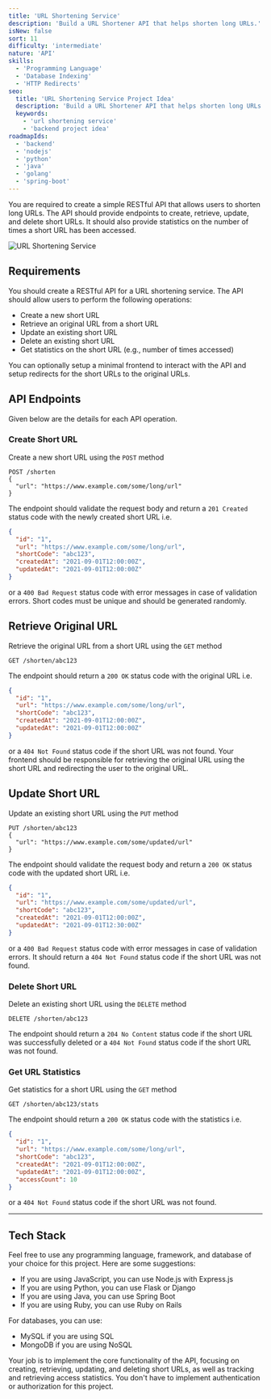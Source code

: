 ```yaml
---
title: 'URL Shortening Service'
description: 'Build a URL Shortener API that helps shorten long URLs.'
isNew: false
sort: 11
difficulty: 'intermediate'
nature: 'API'
skills:
  - 'Programming Language'
  - 'Database Indexing'
  - 'HTTP Redirects'
seo:
  title: 'URL Shortening Service Project Idea'
  description: 'Build a URL Shortener API that helps shorten long URLs.'
  keywords:
    - 'url shortening service'
    - 'backend project idea'
roadmapIds:
  - 'backend'
  - 'nodejs'
  - 'python'
  - 'java'
  - 'golang'
  - 'spring-boot'
---
```


You are required to create a simple RESTful API that allows users to shorten long URLs. The API should provide endpoints to create, retrieve, update, and delete short URLs. It should also provide statistics on the number of times a short URL has been accessed.

![URL Shortening Service](https://assets.roadmap.sh/guest/url-shortener-architecture-u72mu.png)

## Requirements

You should create a RESTful API for a URL shortening service. The API should allow users to perform the following operations:

- Create a new short URL
- Retrieve an original URL from a short URL
- Update an existing short URL
- Delete an existing short URL
- Get statistics on the short URL (e.g., number of times accessed)

You can optionally setup a minimal frontend to interact with the API and setup redirects for the short URLs to the original URLs.

## API Endpoints

Given below are the details for each API operation.

### Create Short URL

Create a new short URL using the `POST` method

```plaintext
POST /shorten
{
  "url": "https://www.example.com/some/long/url"
}
```

The endpoint should validate the request body and return a `201 Created` status code with the newly created short URL i.e.

```json
{
  "id": "1",
  "url": "https://www.example.com/some/long/url",
  "shortCode": "abc123",
  "createdAt": "2021-09-01T12:00:00Z",
  "updatedAt": "2021-09-01T12:00:00Z"
}
```

or a `400 Bad Request` status code with error messages in case of validation errors. Short codes must be unique and should be generated randomly.

## Retrieve Original URL

Retrieve the original URL from a short URL using the `GET` method

```plaintext
GET /shorten/abc123
```

The endpoint should return a `200 OK` status code with the original URL i.e.

```json
{
  "id": "1",
  "url": "https://www.example.com/some/long/url",
  "shortCode": "abc123",
  "createdAt": "2021-09-01T12:00:00Z",
  "updatedAt": "2021-09-01T12:00:00Z"
}
```

or a `404 Not Found` status code if the short URL was not found. Your frontend should be responsible for retrieving the original URL using the short URL and redirecting the user to the original URL.

## Update Short URL

Update an existing short URL using the `PUT` method

```plaintext
PUT /shorten/abc123
{
  "url": "https://www.example.com/some/updated/url"
}
```

The endpoint should validate the request body and return a `200 OK` status code with the updated short URL i.e.

```json
{
  "id": "1",
  "url": "https://www.example.com/some/updated/url",
  "shortCode": "abc123",
  "createdAt": "2021-09-01T12:00:00Z",
  "updatedAt": "2021-09-01T12:30:00Z"
}
```

or a `400 Bad Request` status code with error messages in case of validation errors. It should return a `404 Not Found` status code if the short URL was not found.

### Delete Short URL

Delete an existing short URL using the `DELETE` method

```plaintext
DELETE /shorten/abc123
```

The endpoint should return a `204 No Content` status code if the short URL was successfully deleted or a `404 Not Found` status code if the short URL was not found.

### Get URL Statistics

Get statistics for a short URL using the `GET` method

```plaintext
GET /shorten/abc123/stats
```

The endpoint should return a `200 OK` status code with the statistics i.e.

```json
{
  "id": "1",
  "url": "https://www.example.com/some/long/url",
  "shortCode": "abc123",
  "createdAt": "2021-09-01T12:00:00Z",
  "updatedAt": "2021-09-01T12:00:00Z",
  "accessCount": 10
}
```

or a `404 Not Found` status code if the short URL was not found.

<hr />

## Tech Stack

Feel free to use any programming language, framework, and database of your choice for this project. Here are some suggestions:

- If you are using JavaScript, you can use Node.js with Express.js
- If you are using Python, you can use Flask or Django
- If you are using Java, you can use Spring Boot
- If you are using Ruby, you can use Ruby on Rails

For databases, you can use:

- MySQL if you are using SQL
- MongoDB if you are using NoSQL

Your job is to implement the core functionality of the API, focusing on creating, retrieving, updating, and deleting short URLs, as well as tracking and retrieving access statistics. You don't have to implement authentication or authorization for this project.